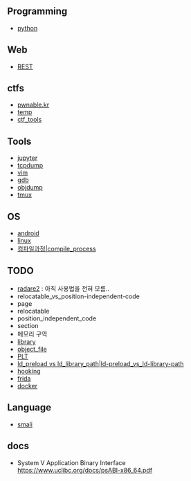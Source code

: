 
## Programming
- [python](python.html)

## Web
- [REST](rest.html)

## ctfs
- [pwnable.kr](pwnable.kr.html)
- [temp](temp.html)
- [ctf_tools](ctf_tools.html)

## Tools 
- [jupyter](jupyter.html)
- [tcpdump](tcpdump.html)
- [vim](vim.html)
- [gdb](gdb.html)
- [objdump](objdump.html)
- [tmux](tmux.html)

## OS
- [android](android.html)
- [linux](linux.html)
- [컴파일과정|compile_process](컴파일과정|compile_process.html)

## TODO
- [radare2](radare2.html)  :  아직 사용법을 전혀 모름.. 
- relocatable_vs_position-independent-code
- page
- relocatable
- position_independent_code
- section 
- 메모리 구역
- [library](library.html)
- [object_file](object_file.html)
- [PLT](plt.html)
- [ld_preload vs ld_library_path|ld-preload_vs_ld-library-path](ld_preload-vs-ld_library_path|ld-preload_vs_ld-library-path.html)
- [hooking](hooking.html)
- [frida](frida.html)
- [docker](docker.html)

## Language
- [smali](smali.html)





## docs 
- System V Application Binary Interface <https://www.uclibc.org/docs/psABI-x86_64.pdf>
